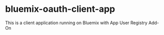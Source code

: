 bluemix-oauth-client-app
========================

This is a client application running on Bluemix with App User Registry Add-On
